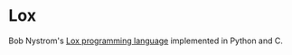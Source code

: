 # Lox

Bob Nystrom's [Lox programming language][lox] implemented in Python and C.

[lox]: http://craftinginterpreters.com
